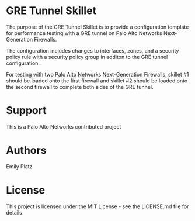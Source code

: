 # GRE Tunnel Skillet 

The purpose of the GRE Tunnel Skillet is to provide a configuration template for performance testing with a GRE tunnel on Palo Alto Networks Next-Generation Firewalls. 

The configuration includes changes to interfaces, zones, and a security policy rule with a security policy group in additon to the GRE tunnel configuration.

For testing with two Palo Alto Networks Next-Generation Firewalls, skillet #1 should be loaded onto the first firewall and skillet #2 should be loaded onto the second firewall to complete both sides of the GRE tunnel. 

# Support 

This is a Palo Alto Networks contributed project

# Authors

Emily Platz 

# License

This project is licensed under the MIT License - see the LICENSE.md file for details
